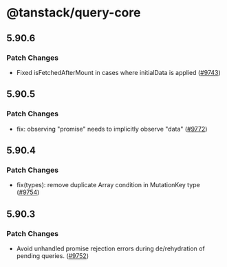# @tanstack/query-core

## 5.90.6

### Patch Changes

- Fixed isFetchedAfterMount in cases where initialData is applied ([#9743](https://github.com/TanStack/query/pull/9743))

## 5.90.5

### Patch Changes

- fix: observing "promise" needs to implicitly observe "data" ([#9772](https://github.com/TanStack/query/pull/9772))

## 5.90.4

### Patch Changes

- fix(types): remove duplicate Array condition in MutationKey type ([#9754](https://github.com/TanStack/query/pull/9754))

## 5.90.3

### Patch Changes

- Avoid unhandled promise rejection errors during de/rehydration of pending queries. ([#9752](https://github.com/TanStack/query/pull/9752))
